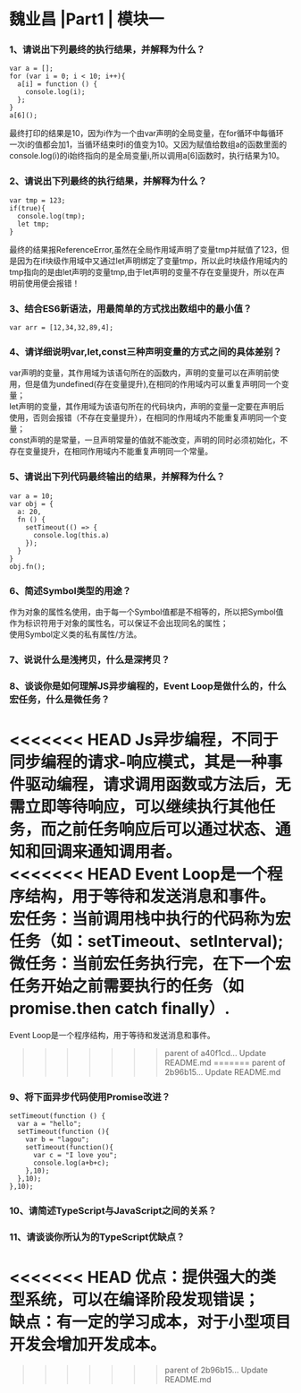 # 魏业昌 |Part1 | 模块一
### 1、请说出下列最终的执行结果，并解释为什么？
```
var a = [];
for (var i = 0; i < 10; i++){
  a[i] = function () {
    console.log(i);
  };
}
a[6]();
```
最终打印的结果是10，因为i作为一个由var声明的全局变量，在for循环中每循环一次i的值都会加1，当循环结束时i的值变为10。又因为赋值给数组a的函数里面的console.log(i)的i始终指向的是全局变量i,所以调用a[6]函数时，执行结果为10。

### 2、请说出下列最终的执行结果，并解释为什么？
```
var tmp = 123;
if(true){
  console.log(tmp);
  let tmp;
}
```
最终的结果报ReferenceError,虽然在全局作用域声明了变量tmp并赋值了123，但是因为在if块级作用域中又通过let声明绑定了变量tmp，所以此时块级作用域内的tmp指向的是由let声明的变量tmp,由于let声明的变量不存在变量提升，所以在声明前使用便会报错！


### 3、结合ES6新语法，用最简单的方式找出数组中的最小值？
```
var arr = [12,34,32,89,4];
```

### 4、请详细说明var,let,const三种声明变量的方式之间的具体差别？
var声明的变量，其作用域为该语句所在的函数内，声明的变量可以在声明前使用，但是值为undefined(存在变量提升),在相同的作用域内可以重复声明同一个变量；  
let声明的变量，其作用域为该语句所在的代码块内，声明的变量一定要在声明后使用，否则会报错（不存在变量提升），在相同的作用域内不能重复声明同一个变量；  
const声明的是常量，一旦声明常量的值就不能改变，声明的同时必须初始化，不存在变量提升，在相同作用域内不能重复声明同一个常量。

### 5、请说出下列代码最终输出的结果，并解释为什么？
```
var a = 10;
var obj = {
  a: 20,
  fn () {
    setTimeout(() => {
      console.log(this.a)
    });
  }
}
obj.fn();
```

### 6、简述Symbol类型的用途？ 
作为对象的属性名使用，由于每一个Symbol值都是不相等的，所以把Symbol值作为标识符用于对象的属性名，可以保证不会出现同名的属性；  
使用Symbol定义类的私有属性/方法。

### 7、说说什么是浅拷贝，什么是深拷贝？

### 8、谈谈你是如何理解JS异步编程的，Event Loop是做什么的，什么宏任务，什么是微任务？
<<<<<<< HEAD
Js异步编程，不同于同步编程的请求-响应模式，其是一种事件驱动编程，请求调用函数或方法后，无需立即等待响应，可以继续执行其他任务，而之前任务响应后可以通过状态、通知和回调来通知调用者。  
<<<<<<< HEAD
Event Loop是一个程序结构，用于等待和发送消息和事件。    
宏任务：当前调用栈中执行的代码称为宏任务（如：setTimeout、setInterval);
微任务：当前宏任务执行完，在下一个宏任务开始之前需要执行的任务（如promise.then catch finally）.
=======
Event Loop是一个程序结构，用于等待和发送消息和事件。  


>>>>>>> parent of a40f1cd... Update README.md
=======
>>>>>>> parent of 2b96b15... Update README.md

### 9、将下面异步代码使用Promise改进？
```
setTimeout(function () {
  var a = "hello";
  setTimeout(function (){
    var b = "lagou";
    setTimeout(function(){
      var c = "I love you";
      console.log(a+b+c);
    },10);
  },10);
},10);
```


### 10、请简述TypeScript与JavaScript之间的关系？

### 11、请谈谈你所认为的TypeScript优缺点？
<<<<<<< HEAD
优点：提供强大的类型系统，可以在编译阶段发现错误；  
缺点：有一定的学习成本，对于小型项目开发会增加开发成本。
=======
>>>>>>> parent of 2b96b15... Update README.md
